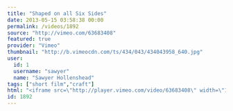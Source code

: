 ```yaml
---
title: "Shaped on all Six Sides"
date: 2013-05-15 03:58:38 00:00
permalink: /videos/1892
source: "http://vimeo.com/63683408"
featured: true
provider: "Vimeo"
thumbnail: "http://b.vimeocdn.com/ts/434/043/434043958_640.jpg"
user:
  id: 1
  username: "sawyer"
  name: "Sawyer Hollenshead"
tags: ["short film","craft"]
html: "<iframe src=\"http://player.vimeo.com/video/63683408\" width=\"1280\" height=\"720\" frameborder=\"0\" webkitAllowFullScreen mozallowfullscreen allowFullScreen></iframe>"
id: 1892
---
```


